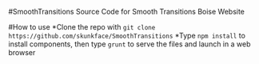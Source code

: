 #SmoothTransitions
Source Code for Smooth Transitions Boise Website

#How to use
*Clone the repo with `git clone https://github.com/skunkface/SmoothTransitions`
*Type `npm install` to install components, then type `grunt` to serve the files and launch in a web browser
